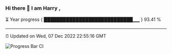 ### Hi there 👋 I am Harry , 

⏳ Year progress { ████████████████████████████▁▁ } 93.41 %

---

⏰ Updated on Wed, 07 Dec 2022 22:55:16 GMT

![Progress Bar CI](https://github.com/duykhang68/duykhang68/workflows/Progress%20Bar%20CI/badge.svg)
